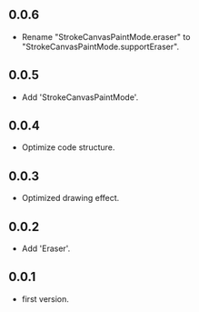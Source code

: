## 0.0.6

* Rename "StrokeCanvasPaintMode.eraser" to "StrokeCanvasPaintMode.supportEraser".

## 0.0.5

* Add 'StrokeCanvasPaintMode'.

## 0.0.4

* Optimize code structure.

## 0.0.3

* Optimized drawing effect.

## 0.0.2

* Add 'Eraser'.

## 0.0.1

* first version.
